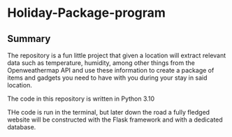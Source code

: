 
# Holiday-Package-program

## Summary

The repository is a fun little project that given a location will extract relevant data such as temperature, humidity, among other things from the Openweathermap API and use these information to create a package of items and gadgets you need to have with you during your stay in said location.

The code in this repository is written in Python 3.10

THe code is run in the terminal, but later down the road a fully fledged website will be constructed with the Flask framework and with a dedicated database.





